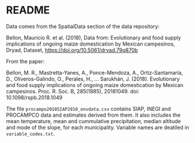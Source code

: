 # README
Data comes from the SpatialData section of the data repository:

Bellon, Mauricio R. et al. (2018), Data from: Evolutionary and food supply implications of ongoing maize domestication by Mexican campesinos, Dryad, Dataset, https://doi.org/10.5061/dryad.79q870b

From the paper:

Bellon, M. R., Mastretta-Yanes, A., Ponce-Mendoza, A., Ortiz-Santamaría, D., Oliveros-Galindo, O., Perales, H., … Sarukhán, J. (2018). Evolutionary and food supply implications of ongoing maize domestication by Mexican campesinos. Proc. R. Soc. B, 285(1885), 20181049. doi: 10.1098/rspb.2018.1049


The file `procampo2010SIAP2010_envdata.csv` contains SIAP, INEGI and PROCAMPCO data and estimates derived from them. It also includes the mean temperature, mean and cummulative precipitation, median altitude and mode of the slope, for each municipality. Variable names are deatiled in `variable_codes.txt`.
